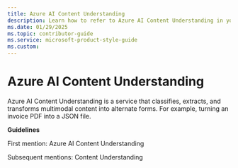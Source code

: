 ```yaml
---
title: Azure AI Content Understanding
description: Learn how to refer to Azure AI Content Understanding in your content.
ms.date: 01/29/2025
ms.topic: contributor-guide
ms.service: microsoft-product-style-guide
ms.custom:
---
```



# Azure AI Content Understanding

Azure AI Content Understanding is a service that classifies, extracts, and transforms multimodal content into alternate forms. For example, turning an invoice PDF into a JSON file.

**Guidelines**

First mention: Azure AI Content Understanding

Subsequent mentions: Content Understanding  
